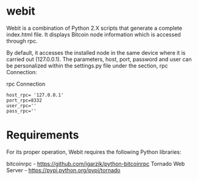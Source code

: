 # webit
Webit is a combination of Python 2.X scripts that generate a complete index.html file. It displays Bitcoin node information which is accessed through rpc.

By default, it accesses the installed node in the same device where it is carried out (127.0.0.1). The parameters, host, port, password and user can be personalized within the settings.py file under the section, rpc Connection:

rpc Connection

	host_rpc= '127.0.0.1'
	port_rpc=8332
	user_rpc=''
	pass_rpc=''

# Requirements
For its proper operation, Webit requires the following Python libraries: 

bitcoinrpc - https://github.com/jgarzik/python-bitcoinrpc
Tornado Web Server - https://pypi.python.org/pypi/tornado



